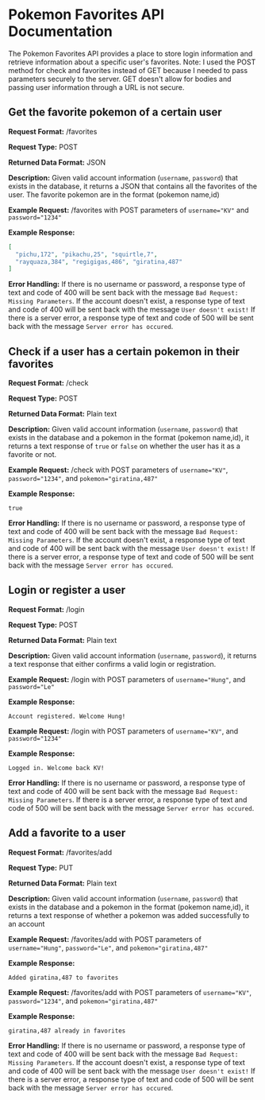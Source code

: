 # Pokemon Favorites API Documentation
The Pokemon Favorites API provides a place to store login information and retrieve information about a specific user's favorites. Note: I used the POST method for check and favorites instead of GET because I needed to pass parameters securely to the server. GET doesn't allow for bodies and passing user information through a URL is not secure.

## Get the favorite pokemon of a certain user
**Request Format:** /favorites

**Request Type:** POST

**Returned Data Format:** JSON

**Description:** Given valid account information (`username`, `password`) that exists in the database, it returns a JSON that contains all the favorites of the user. The favorite pokemon are in the format (pokemon name,id)


**Example Request:** /favorites with POST parameters of `username="KV"` and `password="1234"`

**Example Response:**
```json
[
  "pichu,172", "pikachu,25", "squirtle,7",
  "rayquaza,384", "regigigas,486", "giratina,487"
]
```

**Error Handling:**
If there is no username or password, a response type of text and code of 400 will be sent back with the message `Bad Request: Missing Parameters`.
If the account doesn't exist, a response type of text and code of 400 will be sent back with the message `User doesn't exist!`
If there is a server error, a response type of text and code of 500 will be sent back with the message `Server error has occured`.

## Check if a user has a certain pokemon in their favorites
**Request Format:** /check

**Request Type:** POST

**Returned Data Format:** Plain text

**Description:** Given valid account information (`username`, `password`) that exists in the database and a pokemon in the format (pokemon name,id), it returns a text response of `true` or `false` on whether the user has it as a favorite or not.


**Example Request:** /check with POST parameters of `username="KV"`, `password="1234"`, and `pokemon="giratina,487"`

**Example Response:**
```
true
```

**Error Handling:**
If there is no username or password, a response type of text and code of 400 will be sent back with the message `Bad Request: Missing Parameters`.
If the account doesn't exist, a response type of text and code of 400 will be sent back with the message `User doesn't exist!`
If there is a server error, a response type of text and code of 500 will be sent back with the message `Server error has occured`.

## Login or register a user
**Request Format:** /login

**Request Type:** POST

**Returned Data Format:** Plain text

**Description:** Given valid account information (`username`, `password`), it returns a text response that either confirms a valid login or registration.


**Example Request:** /login with POST parameters of `username="Hung"`, and `password="Le"`

**Example Response:**
```
Account registered. Welcome Hung!
```

**Example Request:** /login with POST parameters of `username="KV"`, and `password="1234"`

**Example Response:**
```
Logged in. Welcome back KV!
```

**Error Handling:**
If there is no username or password, a response type of text and code of 400 will be sent back with the message `Bad Request: Missing Parameters`.
If there is a server error, a response type of text and code of 500 will be sent back with the message `Server error has occured`.

## Add a favorite to a user
**Request Format:** /favorites/add

**Request Type:** PUT

**Returned Data Format:** Plain text

**Description:** Given valid account information (`username`, `password`) that exists in the database and a pokemon in the format (pokemon name,id), it returns a text response of whether a pokemon was added successfully to an account


**Example Request:** /favorites/add with POST parameters of `username="Hung"`, `password="Le"`, and `pokemon="giratina,487"`

**Example Response:**
```
Added giratina,487 to favorites
```

**Example Request:** /favorites/add with POST parameters of `username="KV"`, `password="1234"`, and `pokemon="giratina,487"`

**Example Response:**
```
giratina,487 already in favorites
```

**Error Handling:**
If there is no username or password, a response type of text and code of 400 will be sent back with the message `Bad Request: Missing Parameters`.
If the account doesn't exist, a response type of text and code of 400 will be sent back with the message `User doesn't exist!`
If there is a server error, a response type of text and code of 500 will be sent back with the message `Server error has occured`.